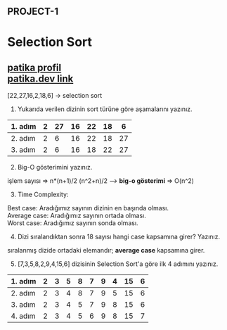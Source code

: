 ## PROJECT-1
# Selection Sort

[patika profil](https://app.patika.dev/sudeatesoglu)
<br>
[patika.dev link](https://app.patika.dev/)
---

[22,27,16,2,18,6] -> selection sort

1. Yukarıda verilen dizinin sort türüne göre aşamalarını yazınız.

|1. adım|2|27|16|22|18|6|
|-------|-|- |- |- |- |-|
|2. adım|2|6 |16|22|18|27|
|3. adım|2|6 |16|18|22|27|

2. Big-O gösterimini yazınız.

işlem sayısı => n*(n+1)/2 (n^2+n)/2 --> **big-o gösterimi** => O(n^2)

3. Time Complexity:

Best case: Aradığımız sayının dizinin en başında olması. <br>
Average case: Aradığımız sayının ortada olması. <br>
Worst case: Aradığımız sayının sonda olması.

4. Dizi sıralandıktan sonra 18 sayısı hangi case kapsamına girer? Yazınız.

sıralanmış dizide ortadaki elemandır; **average case** kapsamına girer.

5. [7,3,5,8,2,9,4,15,6] dizisinin Selection Sort'a göre ilk 4 adımını yazınız.

|1. adım|2|3|5|8|7|9|4|15|6|
|-------|-|-|-|-|-|-|-|- |-|
|2. adım|2|3|4|8|7|9|5|15|6|
|3. adım|2|3|4|5|7|9|8|15|6|
|4. adım|2|3|4|5|6|9|8|15|7|

